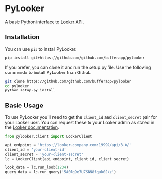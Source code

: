 # PyLooker

A basic Python interface to [Looker API][looker-api].

## Installation

You can use `pip` to install PyLooker.

```bash
pip install git+https://github.com/github.com/bufferapp/pylooker
```

If you prefer, you can clone it and run the setup.py file. Use the following
commands to install PyLooker from Github:

```bash
git clone https://github.com/github.com/bufferapp/pylooker
cd pylooker
python setup.py install
```

## Basic Usage

To use PyLooker you'll need to get the `client_id` and `client_secret` pair for
your Looker user. You can request these to your Looker admin as stated in the
[Looker documentation][docs].

```python
from pylooker.client import LookerClient

api_endpoint = 'https://looker.company.com:19999/api/3.0/'
client_id = 'your-client-id'
client_secret = 'your-client-secret'
lc = LookerClient(api_endpoint, client_id, client_secret)

look_data = lc.run_look(1234)
query_data = lc.run_query('5A0lg9e7U7SNN8fquk0JKz')
```

[looker-api]: https://looker.com/docs/reference/api-and-integration
[docs]: https://looker.com/docs/reference/api-and-integration/api-auth
